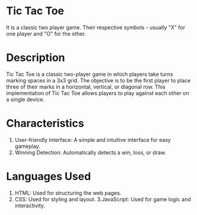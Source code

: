 # Tic Tac Toe
It is a classic two player game. Their respective symbols - usually "X" for one player and "O" for the other.

# Description
Tic Tac Toe is a classic two-player game in which players take turns marking spaces in a 3x3 grid. The objective is to be the first player to place three of their marks in a horizontal, vertical, or diagonal row. This implementation of Tic Tac Toe allows players to play against each other on a single device.

# Characteristics
1. User-friendly Interface: A simple and intuitive interface for easy gameplay.
2. Winning Detection: Automatically detects a win, loss, or draw.

# Languages Used
1. HTML: Used for structuring the web pages.
2. CSS: Used for styling and layout.
3.JavaScript: Used for game logic and interactivity.
